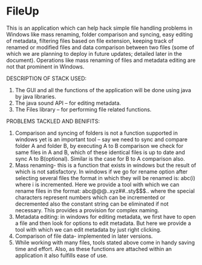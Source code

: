 # FileUp

This is an application which can help hack simple file handling problems in Windows like mass renaming, folder comparison and syncing, easy editing of metadata, filtering files based on file extension, keeping track of renamed or modified files and data comparison between two files (some of which we are planning to deploy in future updates; detailed later in the document). Operations like mass renaming of files and metadata editing are not that prominent in Windows.



DESCRIPTION OF STACK USED:
1. The GUI and all the functions of the application will be done using java by java libraries.
2. The java sound API – for editing metadata.
3. The Files library – for performing file related functions.



PROBLEMS TACKLED AND BENIFITS:
1. Comparison and syncing of folders is not a function supported in windows yet is an important tool – say we need to sync and compare folder A and folder B, by executing A to B comparison we check for same files in A and B, which of these identical files is up to date and sync A to B(optional). Similar is the case for B to A comparison also.
2. Mass renaming- this is a function that exists in windows but the result of which is not satisfactory. In windows if we go for rename option after selecting several files the format in which they will be renamed is: abc(i) where i is incremented. Here we provide a tool with which we can rename files in the format: abc@@@..xyz##..sty$$$.. where the special characters represent numbers which can be incremented or decremented also the constant string can be eliminated if not necessary. This provides a provision for complex naming.
3. Metadata editing: in windows for editing metadata, we first have to open a file and then look for options to edit metadata. But here we provide a tool with which we can edit metadata by just right clicking.
4. Comparison of file data- implemented in later versions.
5. While working with many files, tools stated above come in handy saving time and effort.
Also, as these functions are attached within an application it also fulfills ease of use.


